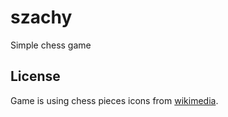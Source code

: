 # szachy
Simple chess game

## License
Game is using chess pieces icons from [wikimedia](https://commons.wikimedia.org/wiki/Category:SVG_chess_pieces).
